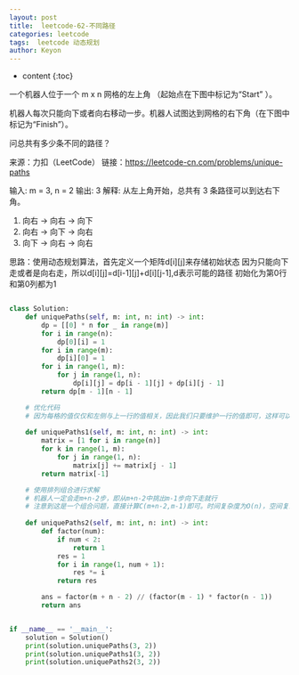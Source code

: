 ```yaml
---
layout: post
title:  leetcode-62-不同路径
categories: leetcode
tags:  leetcode 动态规划
author: Keyon
---
```

* content
{:toc}

一个机器人位于一个 m x n 网格的左上角 （起始点在下图中标记为“Start” ）。

机器人每次只能向下或者向右移动一步。机器人试图达到网格的右下角（在下图中标记为“Finish”）。

问总共有多少条不同的路径？

来源：力扣（LeetCode）
链接：https://leetcode-cn.com/problems/unique-paths

输入: m = 3, n = 2
输出: 3
解释:
从左上角开始，总共有 3 条路径可以到达右下角。
1. 向右 -> 向右 -> 向下
2. 向右 -> 向下 -> 向右
3. 向下 -> 向右 -> 向右






思路：使用动态规划算法，首先定义一个矩阵d[i][j]来存储初始状态 因为只能向下走或者是向右走，所以d[i][j]=d[i-1][j]+d[i][j-1],d表示可能的路径
初始化为第0行和第0列都为1

```python

class Solution:
    def uniquePaths(self, m: int, n: int) -> int:
        dp = [[0] * n for _ in range(m)]
        for i in range(n):
            dp[0][i] = 1
        for i in range(m):
            dp[i][0] = 1
        for i in range(1, m):
            for j in range(1, n):
                dp[i][j] = dp[i - 1][j] + dp[i][j - 1]
        return dp[m - 1][n - 1]

    # 优化代码
    # 因为每格的值仅仅和左侧与上一行的值相关，因此我们只要维护一行的值即可，这样可以将空间复杂度降到O(N)
    
    def uniquePaths1(self, m: int, n: int) -> int:
        matrix = [1 for i in range(n)]
        for k in range(1, m):
            for j in range(1, n):
                matrix[j] += matrix[j - 1]
        return matrix[-1]

    # 使用排列组合进行求解
    # 机器人一定会走m+n-2步，即从m+n-2中挑出m-1步向下走就行
    # 注意到这是一个组合问题，直接计算C(m+n-2,m-1)即可。时间复杂度为O(n)，空间复杂度O(1)
    
    def uniquePaths2(self, m: int, n: int) -> int:
        def factor(num):
            if num < 2:
                return 1
            res = 1
            for i in range(1, num + 1):
                res *= i
            return res

        ans = factor(m + n - 2) // (factor(m - 1) * factor(n - 1))
        return ans


if __name__ == '__main__':
    solution = Solution()
    print(solution.uniquePaths(3, 2))
    print(solution.uniquePaths1(3, 2))
    print(solution.uniquePaths2(3, 2))
```